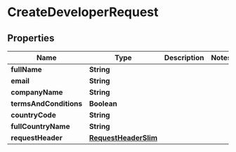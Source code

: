 

# CreateDeveloperRequest


## Properties

| Name | Type | Description | Notes |
|------------ | ------------- | ------------- | -------------|
|**fullName** | **String** |  |  |
|**email** | **String** |  |  |
|**companyName** | **String** |  |  |
|**termsAndConditions** | **Boolean** |  |  |
|**countryCode** | **String** |  |  |
|**fullCountryName** | **String** |  |  |
|**requestHeader** | [**RequestHeaderSlim**](RequestHeaderSlim.md) |  |  |



